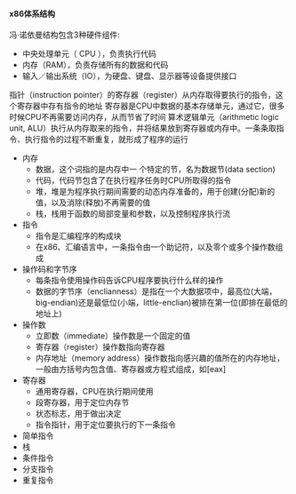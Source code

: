 #### x86体系结构
冯·诺依曼结构包含3种硬件组件:
- 中央处理单元（ CPU ），负责执行代码
- 内存（RAM），负责存储所有的数据和代码
- 输入／输出系统（IO），为硬盘、键盘、显示器等设备提供接口

指针（instruction pointer）的寄存器（register）从内存取得要执行的指令，这个寄存器中存有指令的地址
寄存器是CPU中数据的基本存储单元，通过它，很多时候CPU不再需要访问内存，从而节省了时间
算术逻辑单元（arithmetic logic unit, ALU）执行从内存取来的指令，并将结果放到寄存器或内存中。一条条取指令、执行指令的过程不断重复，就形成了程序的运行

- 内存
  - 数据，这个词指的是内存中一 个特定的节，名为数据节(data section)
  - 代码，代码节包含了在执行程序任务时CPU所取得的指令
  - 堆，堆是为程序执行期间需要的动态内存准备的，用于创建(分配)新的值，以及消除(释放)不再需要的值
  - 栈，栈用于函数的局部变量和参数，以及控制程序执行流
- 指令
  - 指令是汇编程序的构成块
  - 在x86、汇编语言中，一条指令由一个助记符，以及零个或多个操作数组成
- 操作码和字节序
  - 每条指令使用操作码告诉CPU程序要执行什么样的操作
  - 数据的字节序（enclianness）是指在一个大数据项中，最高位(大端，big-endian)还是最低位(小端，little-enclian)被排在第一位(即排在最低的地址上)
- 操作数
  - 立即数（immediate）操作数是一个固定的值
  - 寄存器（register）操作数指向寄存器
  - 内存地址（memory address）操作数指向感兴趣的值所在的内存地址，一般由方括号内包含值、寄存器或方程式组成，如[eax]
- 寄存器
  - 通用寄存器，CPU在执行期间使用
  - 段寄存器，用于定位内存节
  - 状态标志，用于做出决定
  - 指令指针，用于定位要执行的下一条指令
- 简单指令
- 栈
- 条件指令
- 分支指令
- 重复指令
